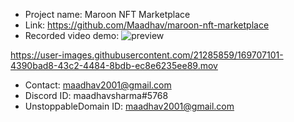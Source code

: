 * Project name: Maroon NFT Marketplace
* Link: https://github.com/Maadhav/maroon-nft-marketplace
* Recorded video demo:
![preview](preview.gif)

https://user-images.githubusercontent.com/21285859/169707101-4390bad8-43c2-4484-8bdb-ec8e6235ee89.mov
* Contact: maadhav2001@gmail.com
* Discord ID: maadhavsharma#5768
* UnstoppableDomain ID: maadhav2001@gmail.com
